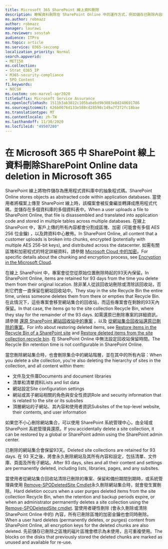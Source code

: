 ```yaml
---
title: Microsoft 365 SharePoint 線上資料刪除
description: 瞭解資料刪除在 SharePoint Online 中的運作方式，例如儲存已刪除內容的位置和時間。
ms.author: robmazz
author: robmazz
manager: laurawi
ms.reviewer: sosstah
audience: ITPro
ms.topic: article
ms.service: O365-seccomp
localization_priority: Normal
search.appverid:
- MET150
ms.collection:
- Strat_O365_IP
- M365-security-compliance
- SPO_Content
f1.keywords:
- NOCSH
ms.custom: seo-marvel-apr2020
titleSuffix: Microsoft Service Assurance
ms.openlocfilehash: 1511b3ab3022c105babebd9b3083e8d240691786
ms.sourcegitcommit: 626b0076d133e588cd28598c149a7f272fc18bae
ms.translationtype: MT
ms.contentlocale: zh-TW
ms.lasthandoff: 11/30/2020
ms.locfileid: "49507280"
---
```

# <a name="sharepoint-online-data-deletion-in-microsoft-365"></a><span data-ttu-id="7baca-103">在 Microsoft 365 中 SharePoint 線上資料刪除</span><span class="sxs-lookup"><span data-stu-id="7baca-103">SharePoint Online data deletion in Microsoft 365</span></span>

<span data-ttu-id="7baca-104">SharePoint 線上將物件儲存為應用程式資料庫中的抽象程式碼。</span><span class="sxs-lookup"><span data-stu-id="7baca-104">SharePoint Online stores objects as abstracted code within application databases.</span></span> <span data-ttu-id="7baca-105">當使用者將檔案上傳至 SharePoint 線上時，該檔案會被反彙編並轉譯成應用程式代碼，並儲存在多個資料庫的多個資料表中。</span><span class="sxs-lookup"><span data-stu-id="7baca-105">When a user uploads a file to SharePoint Online, that file is disassembled and translated into application code and stored in multiple tables across multiple databases.</span></span> <span data-ttu-id="7baca-106">在線上 SharePoint 中，客戶上傳的所有內容都會分割成區塊、加密 (可能會有多個 AES 256 位金鑰) ，以及跨資料中心散佈。</span><span class="sxs-lookup"><span data-stu-id="7baca-106">In SharePoint Online, all content that a customer uploads is broken into chunks, encrypted (potentially with multiple AES 256-bit keys), and distributed across the datacenter.</span></span> <span data-ttu-id="7baca-107">如需有關區塊和加密程式的特定詳細資料，請參閱 [Microsoft Cloud 中的加密](https://docs.microsoft.com/microsoft-365/compliance/office-365-encryption-in-the-microsoft-cloud-overview)。</span><span class="sxs-lookup"><span data-stu-id="7baca-107">For specific details about the chunking and encryption process, see [Encryption in the Microsoft Cloud](https://docs.microsoft.com/microsoft-365/compliance/office-365-encryption-in-the-microsoft-cloud-overview).</span></span> 

<span data-ttu-id="7baca-108">在線上 SharePoint 中，專案會從您從原始位置刪除時起的93天內保留。</span><span class="sxs-lookup"><span data-stu-id="7baca-108">In SharePoint Online, items are retained for 93 days from the time you delete them from their original location.</span></span> <span data-ttu-id="7baca-109">除非某人從該回收站刪除或清除該回收站，否則它們會一直保留在網站回收站中。</span><span class="sxs-lookup"><span data-stu-id="7baca-109">They stay in the site Recycle Bin the entire time, unless someone deletes them from there or empties that Recycle Bin.</span></span> <span data-ttu-id="7baca-110">在此情況下，這些專案會移至網站集合的回收站，而這些專案會在剩餘的93天內保留。</span><span class="sxs-lookup"><span data-stu-id="7baca-110">In that case, the items go to the site collection Recycle Bin, where they stay for the remainder of the 93 days.</span></span> <span data-ttu-id="7baca-111">如需還原已刪除專案的詳細資訊，請參閱 [還原 SharePoint 網站回收站中的專案](https://support.office.com/article/6df466b6-55f2-4898-8d6e-c0dff851a0be#ID0EAADAAA=Online
) ，以及 [從網站集合回收站還原已刪除的專案](https://support.office.com/article/5fa924ee-16d7-487b-9a0a-021b9062d14b)。</span><span class="sxs-lookup"><span data-stu-id="7baca-111">For info about restoring deleted items, see [Restore items in the Recycle Bin of a SharePoint site](https://support.office.com/article/6df466b6-55f2-4898-8d6e-c0dff851a0be#ID0EAADAAA=Online
) and [Restore deleted items from the site collection recycle bin](https://support.office.com/article/5fa924ee-16d7-487b-9a0a-021b9062d14b).</span></span> <span data-ttu-id="7baca-112">在 SharePoint Online 中無法設定回收站保留時間。</span><span class="sxs-lookup"><span data-stu-id="7baca-112">The Recycle Bin retention time is not configurable in SharePoint Online.</span></span>

<span data-ttu-id="7baca-113">當您刪除網站集合時，也會刪除集合中的網站階層，並在其中的所有內容：</span><span class="sxs-lookup"><span data-stu-id="7baca-113">When you delete a site collection, you're also deleting the hierarchy of sites in the collection, and all content within them:</span></span>

- <span data-ttu-id="7baca-114">文件及文件庫</span><span class="sxs-lookup"><span data-stu-id="7baca-114">Documents and document libraries</span></span>
- <span data-ttu-id="7baca-115">清單和清單資料</span><span class="sxs-lookup"><span data-stu-id="7baca-115">Lists and list data</span></span>
- <span data-ttu-id="7baca-116">網站設定</span><span class="sxs-lookup"><span data-stu-id="7baca-116">Site configuration settings</span></span>
- <span data-ttu-id="7baca-117">網站或其子網站相關的角色與安全性資訊</span><span class="sxs-lookup"><span data-stu-id="7baca-117">Role and security information that is related to the site or its subsites</span></span>
- <span data-ttu-id="7baca-118">頂層網站的子網站、其內容和使用者資訊</span><span class="sxs-lookup"><span data-stu-id="7baca-118">Subsites of the top-level website, their contents, and user information</span></span>

<span data-ttu-id="7baca-119">如果您不小心刪除網站集合，可以使用 SharePoint 系統管理中心，由全域或 SharePoint 系統管理員還原。</span><span class="sxs-lookup"><span data-stu-id="7baca-119">If you accidentally delete a site collection, it can be restored by a global or SharePoint admin using the SharePoint admin center.</span></span>

<span data-ttu-id="7baca-120">已刪除的網站集合會保留93天。</span><span class="sxs-lookup"><span data-stu-id="7baca-120">Deleted site collections are retained for 93 days.</span></span> <span data-ttu-id="7baca-121">在 93 天之後，將會永久刪除網站及其所有內容和設定，包括清單、文件庫、頁面及所有子網站。</span><span class="sxs-lookup"><span data-stu-id="7baca-121">After 93 days, sites and all their content and settings are permanently deleted, including lists, libraries, pages, and any subsites.</span></span>

<span data-ttu-id="7baca-122">當使用者從網站集合回收站清除已刪除的專案、保留和備份期間到期時，或系統管理員使用 [Remove-SPODeletedSite Cmdlet](https://docs.microsoft.com/powershell/module/sharepoint-online/remove-spodeletedsite)永久刪除網站集合時，就會發生實刪除。</span><span class="sxs-lookup"><span data-stu-id="7baca-122">Hard deletion occurs when a user purges deleted items from the site collection Recycle Bin, when the retention and backup periods expire, or when an administrator permanently deletes a site collection using the [Remove-SPODeletedSite cmdlet](https://docs.microsoft.com/powershell/module/sharepoint-online/remove-spodeletedsite).</span></span> <span data-ttu-id="7baca-123">當使用者硬性刪除 (會永久刪除或清除 SharePoint Online 中的) 內容，所有已刪除區塊的加密金鑰也會同時刪除。</span><span class="sxs-lookup"><span data-stu-id="7baca-123">When a user hard deletes (permanently deletes, or purges) content from SharePoint Online, all encryption keys for the deleted chunks are also deleted.</span></span> <span data-ttu-id="7baca-124">先前儲存已刪除之區塊的磁片區塊會標示為未使用，且可重複使用。</span><span class="sxs-lookup"><span data-stu-id="7baca-124">The blocks on the disks that previously stored the deleted chunks are marked as unused and available for re-use.</span></span>
